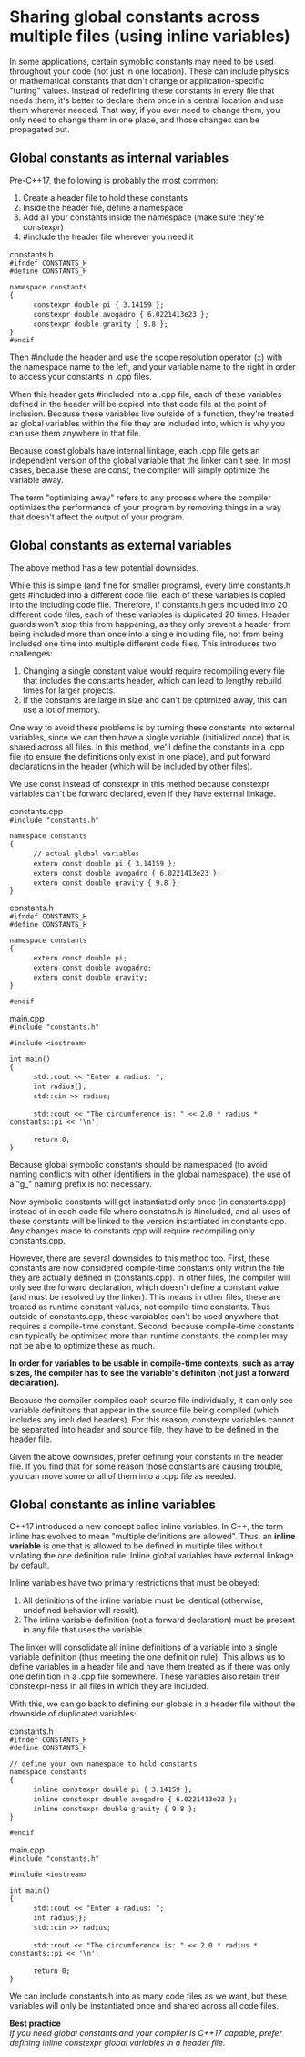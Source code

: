 # Sharing global constants across multiple files (using inline variables)

In some applications, certain symoblic constants may need to be used throughout your code (not just in one location). These can include physics or mathematical constants that don't change or application-specific "tuning" values. Instead of redefining these constants in every file that needs them, it's better to declare them once in a central location and use them wherever needed. That way, if you ever need to change them, you only need to change them in one place, and those changes can be propagated out.

## Global constants as internal variables

Pre-C++17, the following is probably the most common:

1. Create a header file to hold these constants
1. Inside the header file, define a namespace
1. Add all your constants inside the namespace (make sure they're constexpr)
1. #include the header file wherever you need it 

constants.h  
` #ifndef CONSTANTS_H `  
` #define CONSTANTS_H `  

` namespace constants `  
` { `  
&emsp;&emsp;&emsp;` constexpr double pi { 3.14159 }; `  
&emsp;&emsp;&emsp;` constexpr double avogadro { 6.0221413e23 }; `  
&emsp;&emsp;&emsp;` constexpr double gravity { 9.8 }; `  
` } `  
` #endif `  

Then #include the header and use the scope resolution operator (::) with the namespace name to the left, and your variable name to the right in order to access your constants in .cpp files.

When this header gets #included into a .cpp file, each of these variables defined in the header will be copied into that code file at the point of inclusion. Because these variables live outside of a function, they're treated as global variables within the file they are included into, which is why you can use them anywhere in that file.

Because const globals have internal linkage, each .cpp file gets an independent version of the global variable that the linker can't see. In most cases, because these are const, the compiler will simply optimize the variable away.

The term "optimizing away" refers to any process where the compiler optimizes the performance of your program by removing things in a way that doesn't affect the output of your program. 

## Global constants as external variables

The above method has a few potential downsides.

While this is simple (and fine for smaller programs), every time constants.h gets #included into a different code file, each of these variables is copied into the including code file. Therefore, if constants.h gets included into 20 different code files, each of these variables is duplicated 20 times. Header guards won't stop this from happening, as they only prevent a header from being included more than once into a single including file, not from being included one time into multiple different code files. This introduces two challenges:

1. Changing a single constant value would require recompiling every file that includes the constants header, which can lead to lengthy rebuild times for larger projects.
1. If the constants are large in size and can't be optimized away, this can use a lot of memory.

One way to avoid these problems is by turning these constants into external variables, since we can then have a single variable (initialized once) that is shared across all files. In this method, we'll define the constants in a .cpp file (to ensure the definitions only exist in one place), and put forward declarations in the header (which will be included by other files).

We use const instead of constexpr in this method because constexpr variables can't be forward declared, even if they have external linkage.

constants.cpp  
` #include "constants.h" `  

` namespace constants `  
` { `  
&emsp;&emsp;&emsp;` // actual global variables `  
&emsp;&emsp;&emsp;` extern const double pi { 3.14159 }; `  
&emsp;&emsp;&emsp;` extern const double avogadro { 6.0221413e23 }; `  
&emsp;&emsp;&emsp;` extern const double gravity { 9.8 }; `  
` } `  

constants.h  
` #ifndef CONSTANTS_H `  
` #define CONSTANTS_H `  

` namespace constants `  
` { `  
&emsp;&emsp;&emsp;` extern const double pi; `  
&emsp;&emsp;&emsp;` extern const double avogadro; `  
&emsp;&emsp;&emsp;` extern const double gravity; `  
` } `  

` #endif `  

main.cpp  
` #include "constants.h" `  

` #include <iostream> `  

` int main() `  
` { `  
&emsp;&emsp;&emsp;` std::cout << "Enter a radius: "; `  
&emsp;&emsp;&emsp;` int radius{}; `  
&emsp;&emsp;&emsp;` std::cin >> radius; `  

&emsp;&emsp;&emsp;` std::cout << "The circumference is: " << 2.0 * radius * constants::pi << '\n'; `  

&emsp;&emsp;&emsp;` return 0; `  
` } `  

Because global symbolic constants should be namespaced (to avoid naming conflicts with other identifiers in the global namespace), the use of a "g_" naming prefix is not necessary.

Now symbolic constants will get instantiated only once (in constants.cpp) instead of in each code file where constatns.h is #included, and all uses of these constants will be linked to the version instantiated in constants.cpp. Any changes made to constants.cpp will require recompiling only constants.cpp.

However, there are several downsides to this method too. First, these constants are now considered compile-time constants only within the file they are actually defined in (constants.cpp). In other files, the compiler will only see the forward declaration, which doesn't define a constant value (and must be resolved by the linker). This means in other files, these are treated as runtime constant values, not compile-time constants. Thus outside of constants.cpp, these varaiables can't be used anywhere that requires a compile-time constant. Second, because compile-time constants can typically be optimized more than runtime constants, the compiler may not be able to optimize these as much.

**In order for variables to be usable in compile-time contexts, such as array sizes, the compiler has to see the variable's definiton (not just a forward declaration).**

Because the compiler compiles each source file individually, it can only see variable definitions that appear in the source file being compiled (which includes any included headers). For this reason, constexpr variables cannot be separated into header and source file, they have to be defined in the header file.

Given the above downsides, prefer defining your constants in the header file. If you find that for some reason those constants are causing trouble, you can move some or all of them into a .cpp file as needed.

## Global constants as inline variables

C++17 introduced a new concept called inline variables. In C++, the term inline has evolved to mean "multiple definitions are allowed". Thus, an **inline variable** is one that is allowed to be defined in multiple files without violating the one definition rule. Inline global variables have external linkage by default.

Inline variables have two primary restrictions that must be obeyed:
1. All definitions of the inline variable must be identical (otherwise, undefined behavior will result).
1. The inline variable definition (not a forward declaration) must be present in any file that uses the variable.

The linker will consolidate all inline definitions of a variable into a single variable definition (thus meeting the one definition rule). This allows us to define variables in a header file and have them treated as if there was only one definition in a .cpp file somewhere. These variables also retain their constexpr-ness in all files in which they are included.

With this, we can go back to defining our globals in a header file without the downside of duplicated variables:

constants.h  
` #ifndef CONSTANTS_H `  
` #define CONSTANTS_H `  

` // define your own namespace to hold constants `  
` namespace constants `  
` { `  
&emsp;&emsp;&emsp;` inline constexpr double pi { 3.14159 }; `  
&emsp;&emsp;&emsp;` inline constexpr double avogadro { 6.0221413e23 }; `  
&emsp;&emsp;&emsp;` inline constexpr double gravity { 9.8 }; `  
` } `  

` #endif `  

main.cpp  
` #include "constants.h" `  

` #include <iostream> `  

` int main() `  
` { `  
&emsp;&emsp;&emsp;` std::cout << "Enter a radius: "; `  
&emsp;&emsp;&emsp;` int radius{}; `  
&emsp;&emsp;&emsp;` std::cin >> radius; `  

&emsp;&emsp;&emsp;` std::cout << "The circumference is: " << 2.0 * radius * constants::pi << '\n'; `  

&emsp;&emsp;&emsp;` return 0; `  
` } `  

We can include constants.h into as many code files as we want, but these variables will only be instantiated once and shared across all code files.

**Best practice**<br/>
_If you need global constants and your compiler is C++17 capable, prefer defining inline constexpr global variables in a header file._ 
